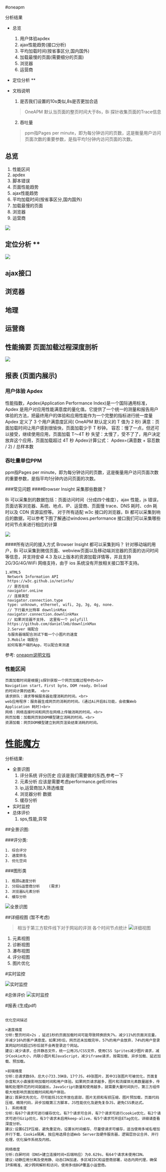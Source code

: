 #oneapm

分析结果
- 总览
    1. 用户体验apdex
    4. ajax性能趋势(接口分析)
    5. 平均加载时间(按省事区分,国内国外)
    6. 加载最慢的页面(需要细分的页面)
    7. 浏览器
    8. 运营商
- 定位分析 ** 

- 文档说明
    1. 是否我们设置的10s类似,8s是否更加合适
    >OneAPM 默认当页面的整页时间大于8s，Bi 探针收集页面的Trace信息
    2. 吞吐量
    >ppm指Pages per minute，即为每分钟访问的页数，这是衡量用户访问页面次数的重要参数，是指平均1分钟内访问页面的次数。





## 总览
1. 性能区间
2. apdex
3. 脚本错误
4. 页面性能趋势
5. ajax性能趋势
6. 平均加载时间(按省事区分,国内国外)
7. 加载最慢的页面
8. 浏览器
9. 运营商

![](photos/performance/总览.png)
## 定位分析 **
![](photos/performance/定位分析.png)
## ajax接口
## 浏览器
## 地理
## 运营商
## 性能摘要 页面加载过程深度剖析
![](photos/performance/性能摘要.png)
## 报表 (页面内展示)




### 用户体验 Apdex
性能指数，Apdex(Application Performance Index)是一个国际通用标准，Apdex 是用户对应用性能满意度的量化值。它提供了一个统一的测量和报告用户体验的方法，把最终用户的体验和应用性能作为一个完整的指标进行统一度量
Apdex 定义了 3 个用户满意度区间( OneAPM 默认定义的 T 值为 2 秒)
满意：页面加载时间让用户感到很愉快，页面加载少于 T 秒钟。
容忍：慢了一点，但还可以接受，继续使用应用，页面加载 T～4T 秒
失望：太慢了，受不了了，用户决定放弃这个应用，页面加载超过 4T 秒
Apdex计算公式： Apdex=(满意数 + 容忍数 / 2) / 总样本数

### 吞吐量单位PPM
ppm指Pages per minute，即为每分钟访问的页数，这是衡量用户访问页面次数的重要参数，是指平均1分钟内访问页面的次数。

###常见问题
####Browser Insight 采集那些数据？

Bi 可以采集到的数据包括：页面访问时间（分成四个维度），ajax 性能，js 错误，页面访客浏览器、系统、地点、IP、运营商、页面慢 trace、DNS 耗时、cdn 耗时以及 CDN 资源监控等。
对于所有适配 w3c 接口的浏览器，Bi 都可以采集到响应的数据，可以参考下图了解通过windows.performance 接口我们可以采集哪些时间节点来进行相应的计算

![](https://oneapm.kf5.com/attachments/download/429518/00156977d9b85170b86aa49d07f5b60/)

####所有访问的接入方式 Browser Insight 都可以采集到吗？
针对移动端的用户，Bi 可以采集到微信页面、webview页面以及移动端浏览器的页面的访问时间等信息，并支持安卓 4.3 及以上版本的资源加载详情等，并且支持 2G/3G/4G/WiFi 网络支持，由于 ios 系统没有开放相关接口暂不支持。
```
1.HTML5
 Network Information API
 https://w3c.github.io/netinfo/
 // 是否在线
 navigator.onLine
 // 连接类型
 navigator.connection.type
 type: unknown, ethernet, wifi, 2g, 3g, 4g, none.
 // 下行最大比特率 downlinkMax
 navigator.connection.downlinkMax
 // 如果浏览器不支持， 这里有一个 polyfill
 https://github.com/daniellmb/downlinkMax
 2.Server 端配合
 与服务器端配合测试下载一个小图片的速度
 3.Mobile 端配合
 如何有客户端的App，可以配合来测速
```
参考: [oneapm说明文档](https://rum.oneapm.com/tpm/account/723/beacon/applist#/?JSESSIONID=3ef783ee-2caa-468c-839a-a86e2d4dc1bb)

### 性能区间
```
页面加载时间是根据js探针获取一个网页加载过程中的<br>
Navigation start，First byte，DOM ready，Onload
的时间计算的结果。 <br>
请求排队：请求等候服务器处理消耗的时间。<br>
web应用程序：服务器生成网页的消耗的时间。(通过Ai开启Bi功能，会收集Web Application 耗时)<br>
网络：网络连接时间和网页在网络上传输消耗的时间。<br>
网页加载：加载网页到DOM模型建立消耗的时间。<br>
资源加载：网页DOM模型建立到网页渲染结束消耗的时间。
```


# [性能魔方](http://www.mmtrix.com/evaluate/result/testid/3daa7745bb0f13d9ff7847108084d499)

分析结果:

- 全景识图
    1. 评分系统  评分历史 应该是我们需要做的东西,参考一下 
    2. 元素分析   应该是需要考虑performance.getEntries
    3. ip,运营商加入筛选维度
    4. 浏览器分析  数据
    5. 缓存分析
- 实时监控 
- 总体评价
    1. sps,性能,异常
      
      
##全景识图:

###评分类:
```
1. 综合评分
2. 速度排名
3. 优化空间
```
###图形类
```
1. 瓶颈&速度分析
2. 分段&运营商分析    (需求)
3. 浏览器&元素分析
4. 缓存分析
```

![全景识图](photos/performance/1504363990233.jpg)

##详细视图 (暂不考虑)
>相当于第三方软件线下对于网站的评测
各个时间节点统计
![详细视图](photos/performance/详细视图_.png)

1. 元素视图
2. 诊断视图
3. 瀑布视图
4. 评分视图
5. 图片优化

#实时监控

![实时监控](photos/performance/实时监控.png)

#总体评价
![实时监控](photos/performance/总体评价.png)

#报表:(生成pdf)




```text

优化空间描述

>速度维度
分析:整页时间>2s ，延迟1秒的页面加载时间可能导致转换损失7%，减少11%的页面浏览量，并减少16%的客户满意度。如果3秒后，网页还未加载完毕，57%的用户会放弃，74%的用户登录某网站时间超过5秒后就不会再登录这个网站。
建议:减少请求，合并静态文件，统一公用JS/CSS文件，使用CSS Sprites减少图片请求，减少Cookie大小，内联小图片和JavaScript，减少iframe请求，按需加载、异步加载、延迟加载、预加载。

>前端维度
分析:总请求数69，总大小733.39KB，17个JS，49张图片，其中31张图片可被优化，页面复杂度和大小直接影响加载时间和用户体验。如果网页请求越多，图片和流媒体元素数量越多，传输和处理所花的时间就越长。JavaScript数量和使用越多，就需要大量时间执行，第三方组件极大地影响页面加载时间和用户体验。
建议:首屏优先优化，尽可能将JS文件放在底部，图片无损和有损压缩，图片预加载，页面代码压缩，精简代码，异步加载第三方脚本，JS性能优化及避免复杂JS，避免CSS表达式。
1. 系统维度
分析:有67个请求可进行缓存优化，有7个请求可合并，有7个请求可进行cookie优化，有2个请求可进行Gzip优化，有3个请求未启用keep-alive，有5个请求可开启ETag优化，详细请查看深度分析。
建议:设置GZIP压缩，避免重定向，设置长时间缓存、尽量使请求可缓存，适当使用多域名增加并行下载，Cookie隔离，按应用选择合适Web Server及硬件服务器，逻辑层协议合并、并行处理，优化操作系统及内核。

网络维度
分析:白屏时间（DNS+建立连接时间+后端响应）为0.629s，有64个请求未使用CDN。
建议:动静应用分离及使用静、动态CDN加速，多区域IDC和运营商部署，动态内网代理，确保IP库精准、减少跨网解析和访问，使用多线BGP覆盖小运营商。
```




